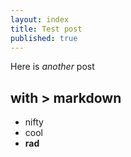 ```yaml
---
layout: index
title: Test post
published: true
---
```


Here is _another_ post

with > markdown
-------------

* nifty
* cool
* **rad**